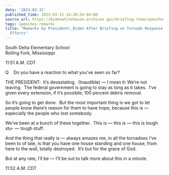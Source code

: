 ```yaml
---
date: '2023-03-31'
published_time: 2023-03-31 14:28:34-04:00
source_url: https://bidenwhitehouse.archives.gov/briefing-room/speeches-remarks/2023/03/31/remarks-by-president-biden-after-briefing-on-tornado-response-and-recovery-efforts/
tags: speeches-remarks
title: "Remarks by President\_Biden After Briefing on Tornado Response and Recovery\_\
  Efforts"
---
```

 
South Delta Elementary School  
Rolling Fork, Mississippi

11:51 A.M. CDT

Q    Do you have a reaction to what you’ve seen so far?

THE PRESIDENT:  It’s devastating.  (Inaudible) — I mean it: We’re not
leaving.  The federal government is going to stay as long as it takes. 
I’ve given every extension, if it’s possible; 100 percent debris
removal. 

So it’s going to get done.  But the most important thing is we got to
let people know there’s reason for them to have hope, because this is —
especially the people who lost somebody.

We’ve been at a bunch of these together.  This is — this is — this is
tough stu- — tough stuff.

And the thing that really is — always amazes me, in all the tornadoes
I’ve been to of late, is that you have one house standing and one house,
from here to the wall, totally destroyed.  It’s but for the grace of
God. 

But at any rate, I’ll be — I’ll be out to talk more about this in a
minute.

11:52 A.M. CDT
